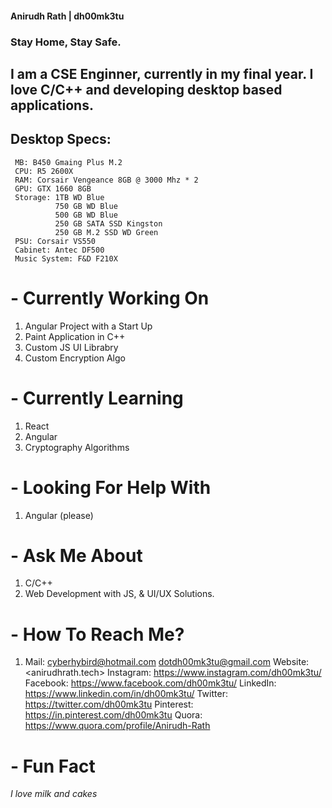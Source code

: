#### Anirudh Rath | dh00mk3tu 
###  Stay Home, Stay Safe.

##   I am a CSE Enginner, currently in my final year. I love C/C++ and developing desktop based applications. 
##   Desktop Specs: 
     MB: B450 Gmaing Plus M.2
     CPU: R5 2600X 
     RAM: Corsair Vengeance 8GB @ 3000 Mhz * 2
     GPU: GTX 1660 8GB
     Storage: 1TB WD Blue
              750 GB WD Blue 
              500 GB WD Blue
              250 GB SATA SSD Kingston 
              250 GB M.2 SSD WD Green
     PSU: Corsair VS550
     Cabinet: Antec DF500 
     Music System: F&D F210X
     
# - Currently Working On 
  1. Angular Project with a Start Up
  2. Paint Application in C++
  3. Custom JS UI Librabry 
  4. Custom Encryption Algo 
  
# - Currently Learning 
  1. React 
  2. Angular 
  3. Cryptography Algorithms 
  
# - Looking For Help With 
  1. Angular (please)
  
# - Ask Me About 
  1. C/C++
  2. Web Development with JS, & UI/UX Solutions.
  
# - How To Reach Me?
  1. Mail: cyberhybird@hotmail.com
           dotdh00mk3tu@gmail.com
     Website: <anirudhrath.tech>
     Instagram: <https://www.instagram.com/dh00mk3tu/>
     Facebook: <https://www.facebook.com/dh00mk3tu/>
     LinkedIn: <https://www.linkedin.com/in/dh00mk3tu/>
     Twitter: <https://twitter.com/dh00mk3tu>
     Pinterest: <https://in.pinterest.com/dh00mk3tu>
     Quora: <https://www.quora.com/profile/Anirudh-Rath>
     
# - Fun Fact
   _I love milk and cakes_
<!--
**dh00mk3tu/dh00mk3tu** is a ✨ _special_ ✨ repository because its `README.md` (this file) appears on your GitHub profile.

Here are some ideas to get you started:

- 🔭 I’m currently working on ...
- 🌱 I’m currently learning ...
- 👯 I’m looking to collaborate on ...
- 🤔 I’m looking for help with ...
- 💬 Ask me about ...
- 📫 How to reach me: ...
- 😄 Pronouns: ...
- ⚡ Fun fact: ...
-->
